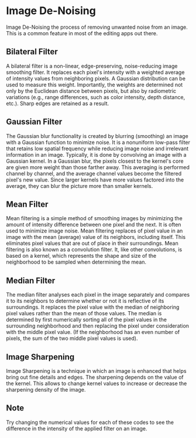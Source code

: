 # Image De-Noising #
Image De-Noising the process of removing unwanted noise from an image. This is a common feature in most of the editing apps out there.

## Bilateral Filter ##
A bilateral filter is a non-linear, edge-preserving, noise-reducing image smoothing filter. It replaces each pixel's intensity with a weighted average of intensity values from neighboring pixels. A Gaussian distribution can be used to measure this weight. Importantly, the weights are determined not only by the Euclidean distance between pixels, but also by radiometric variations (e.g., range differences, such as color intensity, depth distance, etc.). Sharp edges are retained as a result.

## Gaussian Filter ##
The Gaussian blur functionality is created by blurring (smoothing) an image with a Gaussian function to minimize noise. It is a nonuniform low-pass filter that retains low spatial frequency while reducing image noise and irrelevant information in an image. Typically, it is done by convolving an image with a Gaussian kernel. In a Gaussian blur, the pixels closest to the kernel's core are given more weight than those farther away. This averaging is performed channel by channel, and the average channel values become the filtered pixel's new value. Since larger kernels have more values factored into the average, they can blur the picture more than smaller kernels.

## Mean Filter ##
Mean filtering is a simple method of smoothing images by minimizing the amount of intensity difference between one pixel and the next. It is often used to minimize image noise. Mean filtering replaces of pixel value in an image with the mean (average) value of its neighbors, including itself. This eliminates pixel values that are out of place in their surroundings. Mean filtering is also known as a convolution filter. It, like other convolutions, is based on a kernel, which represents the shape and size of the neighborhood to be sampled when determining the mean.

## Median Filter ##
The median filter analyses each pixel in the image separately and compares it to its neighbors to determine whether or not it is reflective of its surroundings. It replaces the pixel value with the median of neighboring pixel values rather than the mean of those values. The median is determined by first numerically sorting all of the pixel values in the surrounding neighborhood and then replacing the pixel under consideration with the middle pixel value. (If the neighborhood has an even number of pixels, the sum of the two middle pixel values is used).

## Image Sharpening ##
Image Sharpening is a technique in which an image is enhanced that helps bring out fine details and edges. The sharpening depends on the value of the kernel. This allows to change kernel values to increase or decrease the sharpening density of the image.

## Note ##
Try changing the numerical values for each of these codes to see the difference in the intensity of the applied filter on an image.

